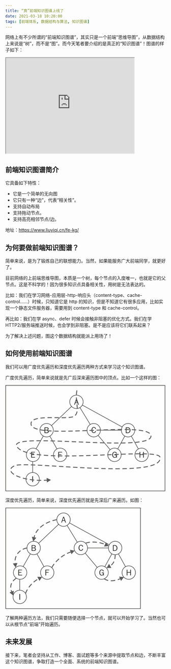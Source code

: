 ```yaml
---
title: “真”前端知识图谱上线了
date: 2021-03-18 10:20:00
tags: [前端体系, 数据结构与算法, 知识图谱]
---
```


网络上有不少所谓的“前端知识图谱”，其实只是一个前端“思维导图”，从数据结构上来说是“树”，而不是“图”。而今天笔者要介绍的是真正的“知识图谱”！图谱的样子如下：

<iframe width="80%" height="300px" src="https://www.liuyiqi.cn/fe-kg/"></iframe>

<!--more-->

## 前端知识图谱简介

它具备如下特性：

- 它是一个简单的无向图
- 它只有一种“边”，代表“相关性”。
- 支持自动布局
- 支持拖动节点。
- 支持高亮相邻节点/边。

地址：<https://www.liuyiqi.cn/fe-kg/>

## 为何要做前端知识图谱？

简单来说，是为了锻炼自己的联想能力。当然，如果能服务广大前端同学，就更好了。

目前网络的上前端思维导图，本质是一个树，每个节点的入度唯一，也就是它的父节点。这是不科学的！因为很多知识点具备相关性，用树是无法表达的。

比如：我们在学习网络-应用层-http-响应头（content-type、cache-control……）时候，只知道它是 http 的知识，但是不知道它有很多应用，比如实现一个静态文件服务器，需要用到 content-type 和 cache-control。

再比如：我们在学 async、defer 时候会接触非阻塞的优化方式。我们在学 HTTP2/服务端推送时候，也会学到非阻塞。是不是应该将它们联系起来？

为了解决上述问题，图这个数据结构就能派上用场了！

## 如何使用前端知识图谱

我们可以用广度优先遍历和深度优先遍历两种方式来学习这个知识图谱。

广度优先遍历，简单来说就是先广后深来遍历图中的顶点。比如一个这样的图：

![](/css/images/1556699036556-1.jpg)

深度优先遍历，简单来说，深度优先遍历就是先深后广来遍历。如图：

![](/css/images/1556699036557-2.jpg)

了解两种遍历方法，我们只需要随便选择一个节点，就可以开始学习了。当然也可以从根节点“前端”开始遍历。

## 未来发展

接下来，笔者会坚持从工作、博客、面试题等多个来源中提取节点和边，不断丰富这个知识图谱，争取打造一个全面、系统的前端知识图谱。